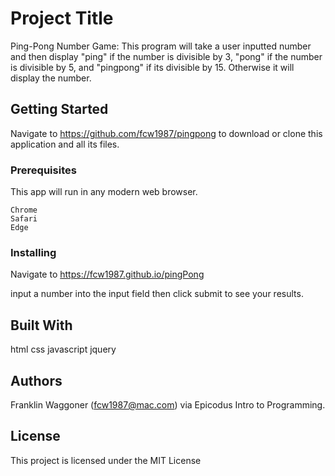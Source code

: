 # Project Title

Ping-Pong Number Game: This program will take a user inputted number and then display "ping" if the number is divisible by 3, "pong" if the number is divisible by 5, and "pingpong" if its divisible by 15. Otherwise it will display the number.

## Getting Started

Navigate to https://github.com/fcw1987/pingpong to download or clone this application and all its files.

### Prerequisites

This app will run in any modern web browser.

```
Chrome
Safari
Edge
```

### Installing

Navigate to https://fcw1987.github.io/pingPong

input a number into the input field then click submit to see your results.


## Built With

html
css
javascript
jquery


## Authors
Franklin Waggoner (fcw1987@mac.com) via Epicodus Intro to Programming.
## License

This project is licensed under the MIT License
